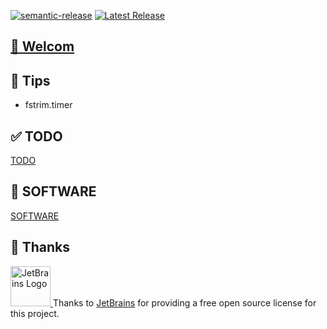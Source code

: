 [![semantic-release](https://img.shields.io/badge/%20%20%F0%9F%93%A6%F0%9F%9A%80-semantic--release-e10079.svg)](https://github.com/semantic-release/semantic-release)
[![Latest Release](https://gitlab.com/oeyoews/dotfiles/-/badges/release.svg)](https://gitlab.com/oeyoews/dotfiles/-/releases)
<!--![Alt](https://repobeats.axiom.co/api/embed/877db137a6ead696e7fbca95d60c857b4a47f26c.svg "Repobeats analytics image")-->

## [🎉 Welcom](#)

## 🌷 Tips

* fstrim.timer

<!--obrit-->

##  ✅ TODO

[TODO](docs/TODO.md)

## 🥘 SOFTWARE

[SOFTWARE](docs/softwares.md)

## 💝 Thanks

<a href="https://jb.gg/OpenSource"><img src="https://cdn.jsdelivr.net/gh/oeyoews/img/jb_beam.svg" alt="JetBrains Logo" width="64px"/>
</a>Thanks to [JetBrains](https://jb.gg/OpenSource)  for providing a free open source license for this project.
